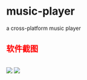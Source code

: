 # music-player
a cross-platform music player 
<h2 style="color:red" >软件截图</h2>
<br>
<img src="https://github.com/codeAB/music-player/blob/master/image/s2.png" />
<img src="https://github.com/codeAB/music-player/blob/master/image/s1.png" />
